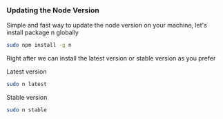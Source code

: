 ### Updating the Node Version

Simple and fast way to update the node version on your machine, let's install package n globally

```bash
sudo npm install -g n
```

Right after we can install the latest version or stable version as you prefer

Latest version
```bash
sudo n latest
```

Stable version
```bash
sudo n stable
```
